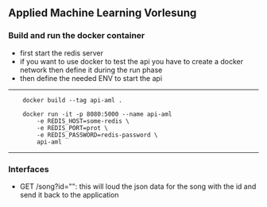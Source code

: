 ## Applied Machine Learning Vorlesung

### Build and run the docker container 

- first start the redis server 
- if you want to use docker to test the api you have to create a docker network then define it during the run phase 
- then define the needed ENV to start the api
---
        docker build --tag api-aml .

        docker run -it -p 8080:5000 --name api-aml 
            -e REDIS_HOST=some-redis \
            -e REDIS_PORT=prot \
            -e REDIS_PASSWORD=redis-password \
            api-aml
---



### Interfaces

- GET /song?id="": this will loud the json data for the song with the id and send it back to the application 

